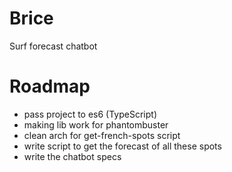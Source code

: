 # Brice
Surf forecast chatbot

# Roadmap
- pass project to es6 (TypeScript)
- making lib work for phantombuster
- clean arch for get-french-spots script
- write script to get the forecast of all these spots
- write the chatbot specs
